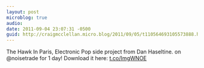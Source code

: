 ```yaml
---
layout: post
microblog: true
audio: 
date: 2011-09-04 23:07:31 -0500
guid: http://craigmcclellan.micro.blog/2011/09/05/t110564693105573888.html
---
```

The Hawk In Paris, Electronic Pop side project from Dan Haseltine. on @noisetrade for 1 day!  Download it here: [t.co/ImgWNOE](http://t.co/ImgWNOE)
